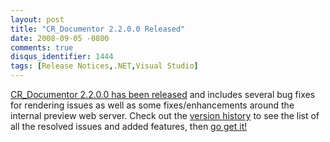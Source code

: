 ```yaml
---
layout: post
title: "CR_Documentor 2.2.0.0 Released"
date: 2008-09-05 -0800
comments: true
disqus_identifier: 1444
tags: [Release Notices,.NET,Visual Studio]
---
```

[CR\_Documentor 2.2.0.0 has been
released](http://code.google.com/p/cr-documentor/) and includes several
bug fixes for rendering issues as well as some fixes/enhancements around
the internal preview web server. Check out the [version
history](http://code.google.com/p/cr-documentor/wiki/VersionHistory) to
see the list of all the resolved issues and added features, then [go get
it!](http://code.google.com/p/cr-documentor/downloads/detail?name=CR_Documentor-2.2.0.0.zip)

